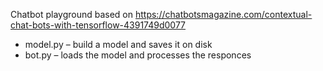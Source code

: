Chatbot playground based on https://chatbotsmagazine.com/contextual-chat-bots-with-tensorflow-4391749d0077

* model.py – build a model and saves it on disk
* bot.py – loads the model and processes the responces